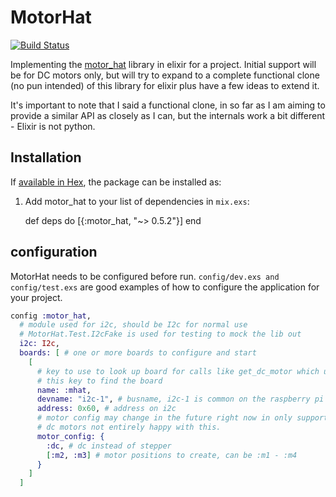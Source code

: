 # MotorHat
[![Build Status](https://travis-ci.org/matthewphilyaw/motor_hat.svg)](https://travis-ci.org/matthewphilyaw/motor_hat)

Implementing the [motor_hat](https://github.com/adafruit/Adafruit-Motor-HAT-Python-Library) library in elixir for a project. Initial support will be for DC motors only, but will try to expand to a complete functional clone (no pun intended) of this library for elixir plus have a few ideas to extend it.

It's important to note that I said a functional clone, in so far as I am aiming to provide a similar API as closely as I can, but the internals work a bit different - Elixir is not python.

## Installation

If [available in Hex](https://hex.pm/docs/publish), the package can be installed as:

  1. Add motor_hat to your list of dependencies in `mix.exs`:

        def deps do
          [{:motor_hat, "~> 0.5.2"}]
        end

## configuration

MotorHat needs to be configured before run. `config/dev.exs and config/test.exs` are good examples of how to configure the application for your project.

``` Elixir
config :motor_hat,
  # module used for i2c, should be I2c for normal use
  # MotorHat.Test.I2cFake is used for testing to mock the lib out
  i2c: I2c,
  boards: [ # one or more boards to configure and start
    [ 
      # key to use to look up board for calls like get_dc_motor which uses 
      # this key to find the board
      name: :mhat,
      devname: "i2c-1", # busname, i2c-1 is common on the raspberry pi
      address: 0x60, # address on i2c
      # motor config may change in the future right now in only supports
      # dc motors not entirely happy with this.
      motor_config: {
        :dc, # dc instead of stepper
        [:m2, :m3] # motor positions to create, can be :m1 - :m4
      }
    ]
  ]
```
